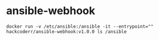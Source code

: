 # ansible-webhook

```
docker run -v /etc/ansible:/ansible -it --entrypoint="" hackcoderr/ansible-webhook:v1.0.0 ls /ansible
```
